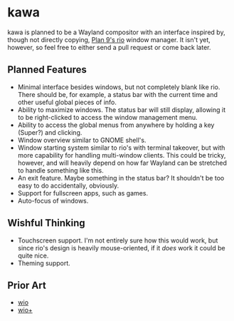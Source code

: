 kawa
====

kawa is planned to be a Wayland compositor with an interface inspired by, though not directly copying, [Plan 9's rio](https://en.wikipedia.org/wiki/Rio_(windowing_system)) window manager. It isn't yet, however, so feel free to either send a pull request or come back later.

Planned Features
----------------

* Minimal interface besides windows, but not completely blank like rio. There should be, for example, a status bar with the current time and other useful global pieces of info.
* Ability to maximize windows. The status bar will still display, allowing it to be right-clicked to access the window management menu.
* Ability to access the global menus from anywhere by holding a key (Super?) and clicking.
* Window overview similar to GNOME shell's.
* Window starting system similar to rio's with terminal takeover, but with more capability for handling multi-window clients. This could be tricky, however, and will heavily depend on how far Wayland can be stretched to handle something like this.
* An exit feature. Maybe something in the status bar? It shouldn't be too easy to do accidentally, obviously.
* Support for fullscreen apps, such as games.
* Auto-focus of windows.

Wishful Thinking
----------------

* Touchscreen support. I'm not entirely sure how this would work, but since rio's design is heavily mouse-oriented, if it _does_ work it could be quite nice.
* Theming support.

Prior Art
---------

* [wio](https://wio-project.org)
* [wio+](https://notabug.org/Leon_Plickat/wio-plus)
